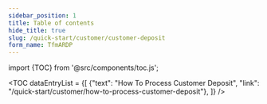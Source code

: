 ```yaml
---
sidebar_position: 1
title: Table of contents
hide_title: true 
slug: /quick-start/customer/customer-deposit 
form_name: TfmARDP
---
```


import {TOC} from '@src/components/toc.js';

<TOC
dataEntryList = {[
{"text": "How To Process Customer Deposit", "link": "/quick-start/customer/how-to-process-customer-deposit"},
]}
/>
